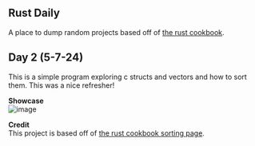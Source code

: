 ## Rust Daily
A place to dump random projects based off of [the rust cookbook](https://rust-lang-nursery.github.io/rust-cookbook/).  

## Day 2 (5-7-24)
This is a simple program exploring c structs and vectors and how to sort them. This was a nice refresher!  

**Showcase**  
![image](https://github.com/sstock2005/rust-daily/assets/144393153/68b02c3c-7fe1-4753-b60c-233349f83fc8)


**Credit**  
This project is based off of [the rust cookbook sorting page](https://rust-lang-nursery.github.io/rust-cookbook/algorithms/sorting.html).
